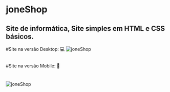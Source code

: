 # joneShop
## Site de informática, Site simples em HTML e CSS básicos.

#Site na versão Desktop: :computer:
![joneShop](https://github.com/JoneBulande/joneShop/blob/master/img/screencapture-JoneShop-index-html-2020-02-26-18_06_38.png)
##
#Site na versão Mobile: :iphone:
#
![joneShop](https://github.com/JoneBulande/joneShop/blob/master/img/b.png)
